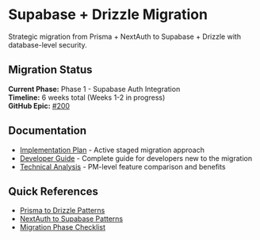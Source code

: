 # Supabase + Drizzle Migration

Strategic migration from Prisma + NextAuth to Supabase + Drizzle with database-level security.

## Migration Status

**Current Phase:** Phase 1 - Supabase Auth Integration  
**Timeline:** 6 weeks total (Weeks 1-2 in progress)  
**GitHub Epic:** [#200](https://github.com/timothyfroehlich/PinPoint/issues/200)

## Documentation

- [Implementation Plan](./implementation-plan.md) - Active staged migration approach
- [Developer Guide](./developer-guide.md) - Complete guide for developers new to the migration
- [Technical Analysis](./technical-analysis.md) - PM-level feature comparison and benefits

## Quick References

- [Prisma to Drizzle Patterns](./quick-reference/prisma-to-drizzle.md)
- [NextAuth to Supabase Patterns](./quick-reference/nextauth-to-supabase.md)
- [Migration Phase Checklist](./quick-reference/phase-checklist.md)
